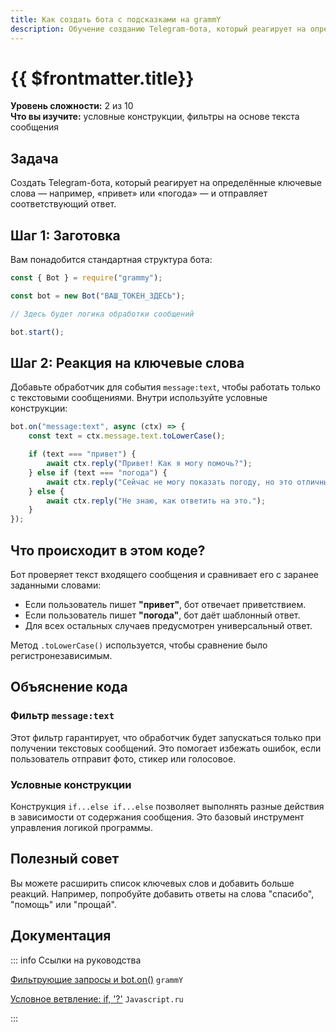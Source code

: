 ```yaml
---
title: Как создать бота с подсказками на grammY
description: Обучение созданию Telegram-бота, который реагирует на определённые ключевые слова — например, «привет» или «погода»
---
```


# {{ $frontmatter.title}}

**Уровень сложности:** 2 из 10  
**Что вы изучите:** условные конструкции, фильтры на основе текста сообщения

## Задача

Создать Telegram-бота, который реагирует на определённые ключевые слова — например, «привет» или «погода» — и отправляет соответствующий ответ.

## Шаг 1: Заготовка

Вам понадобится стандартная структура бота:

```js
const { Bot } = require("grammy");

const bot = new Bot("ВАШ_ТОКЕН_ЗДЕСЬ");

// Здесь будет логика обработки сообщений

bot.start();
```

## Шаг 2: Реакция на ключевые слова

Добавьте обработчик для события `message:text`, чтобы работать только с текстовыми сообщениями. Внутри используйте условные конструкции:

```js
bot.on("message:text", async (ctx) => {
    const text = ctx.message.text.toLowerCase();

    if (text === "привет") {
        await ctx.reply("Привет! Как я могу помочь?");
    } else if (text === "погода") {
        await ctx.reply("Сейчас не могу показать погоду, но это отличный день для новых возможностей!");
    } else {
        await ctx.reply("Не знаю, как ответить на это.");
    }
});
```

## Что происходит в этом коде?

Бот проверяет текст входящего сообщения и сравнивает его с заранее заданными словами:
- Если пользователь пишет **"привет"**, бот отвечает приветствием.
- Если пользователь пишет **"погода"**, бот даёт шаблонный ответ.
- Для всех остальных случаев предусмотрен универсальный ответ.

Метод `.toLowerCase()` используется, чтобы сравнение было регистронезависимым.

## Объяснение кода

### Фильтр `message:text`

Этот фильтр гарантирует, что обработчик будет запускаться только при получении текстовых сообщений. Это помогает избежать ошибок, если пользователь отправит фото, стикер или голосовое.

### Условные конструкции

Конструкция `if...else if...else` позволяет выполнять разные действия в зависимости от содержания сообщения. Это базовый инструмент управления логикой программы.

## Полезный совет

Вы можете расширить список ключевых слов и добавить больше реакций. Например, попробуйте добавить ответы на слова "спасибо", "помощь" или "прощай".  

## Документация

::: info Ссылки на руководства

[Фильтрующие запросы и bot.on()](https://grammy.dev/ru/guide/filter-queries) `grammY`  

[Условное ветвление: if, '?'](https://learn.javascript.ru/ifelse) `Javascript.ru`  

:::